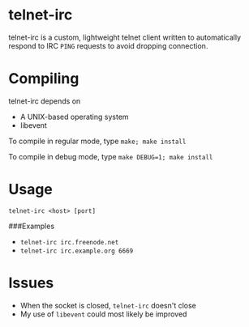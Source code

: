 telnet-irc
==========

telnet-irc is a custom, lightweight telnet client written to automatically
respond to IRC `PING` requests to avoid dropping connection.

Compiling
=========

telnet-irc depends on
 * A UNIX-based operating system
 * libevent

To compile in regular mode, type `make; make install`

To compile in debug mode, type `make DEBUG=1; make install`

Usage
=====

`telnet-irc <host> [port]`

###Examples
 * `telnet-irc irc.freenode.net`
 * `telnet-irc irc.example.org 6669`

Issues
======

 * When the socket is closed, `telnet-irc` doesn't close
 * My use of `libevent` could most likely be improved
